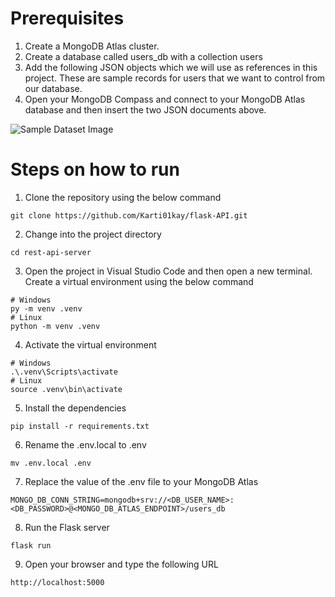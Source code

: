 # Prerequisites  
1.  Create a MongoDB Atlas cluster.
2.  Create a database called users_db with a collection users
3.  Add the following JSON objects which we will use as references in this project. These are sample records for users that we want to control from our database.
4.  Open your MongoDB Compass and connect to your MongoDB Atlas database and then insert the two JSON documents above.
   
   ![Sample Dataset Image](https://i.postimg.cc/SR7jqdtm/Screenshot-271.png)
    
   
# Steps on how to run  
1)  Clone the repository using the below command  
```
git clone https://github.com/Karti01kay/flask-API.git
```  
2) Change into the project directory
```
cd rest-api-server
```
3) Open the project in Visual Studio Code and then open a new terminal. Create a virtual environment using the below command
```
# Windows
py -m venv .venv
# Linux
python -m venv .venv
```
4) Activate the virtual environment
```
# Windows
.\.venv\Scripts\activate
# Linux
source .venv\bin\activate
```
5) Install the dependencies
```
pip install -r requirements.txt
```  
6) Rename the .env.local to .env
```
mv .env.local .env
```  
7) Replace the value of the .env file to your MongoDB Atlas  
```
MONGO_DB_CONN_STRING=mongodb+srv://<DB_USER_NAME>:<DB_PASSWORD>@<MONGO_DB_ATLAS_ENDPOINT>/users_db
```
8) Run the Flask server
```
flask run
```
9) Open your browser and type the following URL
```
http://localhost:5000
```

